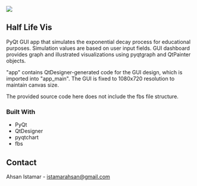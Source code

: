![](https://i.postimg.cc/K8mz2Qfv/app-screenshot-2.png)

## Half Life Vis

PyQt GUI app that simulates the exponential decay process for educational purposes. Simulation values are based on user input fields.  GUI dashboard provides graph and illustrated visualizations using pyqtgraph and QtPainter objects. 

"app" contains QtDesigner-generated code for the GUI design, which is imported into "app_main". The GUI is fixed to 1080x720 resolution to maintain canvas size.

The provided source code here does not include the fbs file structure.

### Built With

- PyQt
- QtDesigner
- pyqtchart
- fbs

## Contact
Ahsan Istamar - [istamarahsan@gmail.com](istamarahsan@gmail.com)
